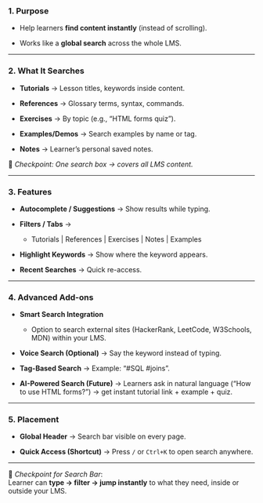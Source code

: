 ### **1. Purpose**

- Help learners **find content instantly** (instead of scrolling).
    
- Works like a **global search** across the whole LMS.
    

---

### **2. What It Searches**

- **Tutorials** → Lesson titles, keywords inside content.
    
- **References** → Glossary terms, syntax, commands.
    
- **Exercises** → By topic (e.g., “HTML forms quiz”).
    
- **Examples/Demos** → Search examples by name or tag.
    
- **Notes** → Learner’s personal saved notes.
    

📍 _Checkpoint: One search box → covers all LMS content._

---

### **3. Features**

- **Autocomplete / Suggestions** → Show results while typing.
    
- **Filters / Tabs** →
    
    - Tutorials | References | Exercises | Notes | Examples
        
- **Highlight Keywords** → Show where the keyword appears.
    
- **Recent Searches** → Quick re-access.
    

---

### **4. Advanced Add-ons**

- **Smart Search Integration**
    
    - Option to search external sites (HackerRank, LeetCode, W3Schools, MDN) within your LMS.
        
- **Voice Search (Optional)** → Say the keyword instead of typing.
    
- **Tag-Based Search** → Example: “#SQL #joins”.
    
- **AI-Powered Search (Future)** → Learners ask in natural language (“How to use HTML forms?”) → get instant tutorial link + example + quiz.
    

---

### **5. Placement**

- **Global Header** → Search bar visible on every page.
    
- **Quick Access (Shortcut)** → Press `/` or `Ctrl+K` to open search anywhere.
    

---

📍 _Checkpoint for Search Bar_:  
Learner can **type → filter → jump instantly** to what they need, inside or outside your LMS.